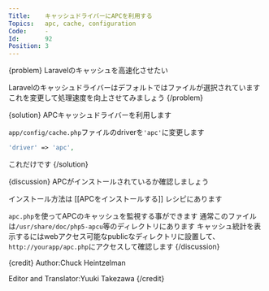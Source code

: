 ```yaml
---
Title:    キャッシュドライバーにAPCを利用する
Topics:   apc, cache, configuration
Code:     -
Id:       92
Position: 3
---
```


{problem}
Laravelのキャッシュを高速化させたい

Laravelのキャッシュドライバーはデフォルトではファイルが選択されています
これを変更して処理速度を向上させてみましょう
{/problem}

{solution}
APCキャッシュドライバーを利用します

`app/config/cache.php`ファイルのdriverを`'apc'`に変更します

```php
'driver' => 'apc',
```

これだけです
{/solution}

{discussion}
APCがインストールされているか確認しましょう

インストール方法は [[APCをインストールする]] レシピにあります

`apc.php`を使ってAPCのキャッシュを監視する事ができます
通常このファイルは`/usr/share/doc/php5-apcu`等のディレクトリにあります
キャッシュ統計を表示するにはwebアクセス可能なpublicなディレクトリに設置して、
`http://yourapp/apc.php`にアクセスして確認します
{/discussion}

{credit}
Author:Chuck Heintzelman

Editor and Translator:Yuuki Takezawa
{/credit}

